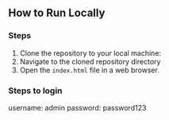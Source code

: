 ## How to Run Locally

### Steps
1. Clone the repository to your local machine:
2. Navigate to the cloned repository directory
3. Open the `index.html` file in a web browser.
### Steps to login
username: admin
password: password123